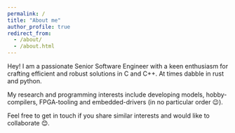 ```yaml
---
permalink: /
title: "About me"
author_profile: true
redirect_from:
  - /about/
  - /about.html
---
```


Hey! I am a passionate Senior Software Engineer with a keen enthusiasm for crafting efficient and robust solutions in C and C++. At times dabble in rust and python.

My research and programming interests include developing models, hobby-compilers, FPGA-tooling and embedded-drivers (in no particular order 😉).

Feel free to get in touch if you share similar interests and would like to collaborate 😊.

